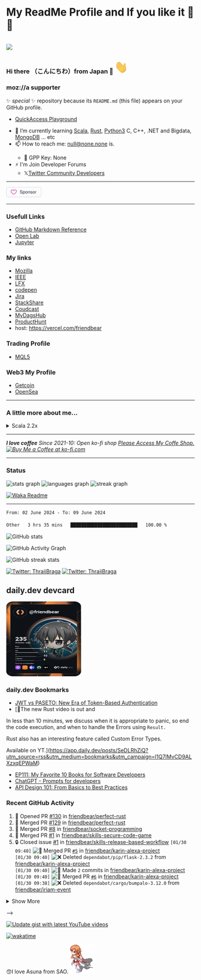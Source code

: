 # My ReadMe Profile and If you like it 🌟💕
## <img src="https://img.icons8.com/color/48/000000/github--v3.png"/> 

### Hi there （こんにちわ）from Japan :japan: <img src="https://raw.githubusercontent.com/friendbear/friendbear/main/wave.gif" width="35px" height="35px" aria-hidden="true">

<!--
![moz://a](asset/images/mozfest-logo.svg)
## <img src="asset/images/Mozilla-supporter.svg"/>
-->


### moz://a supporter 

<!--
![moz://a](asset/images/mozfest-logo.svg)
-->

<!--
![mozilla](asset/images/icons8-firefox-a-free-and-open-source-web-browser-developed-by-the-mozilla-foundation-50.png)
-->

 ✨ _special_ ✨ repository because its `README.md` (this file) appears on your GitHub profile.


* [QuickAccess Playground](https://wandbox.org/)

<!--
- 🔭 I’m currently working on ...
- 👯 I’m looking to collaborate on ...
- 🤔 I’m looking for help with ...
- 💬 Ask me about ...
- 😄 Pronouns: ...
- ⚡ Fun fact: ...

-->
- 🌱 I’m currently learning [Scala](https://users.scala-lang.org/u/friendbear), [Rust](https://users.rust-lang.org/u/friendbear), [Python3](https://pypi.org/user/friendbear) C, C++, .NET and Bigdata, [MongoDB](https://www.mongodb.com/community/forums/u/friendbear) ... etc
- 📫 How to reach me: <a href="mailto:null@none.none">null@none.none</a> is.</p>
  - 🔑 GPP Key: None
- ⚡ I'm Join Developer Forums
  - 𝕏[Twitter Community Developers](https://twittercommunity.com/u/bearsworld22) 
---

<a href="https://github.com/sponsors/friendbear" title="Sponsor T Kumagai"><img src="asset/images/sponsor.svg?sanitize=true" width="94" height="28" aria-hidden="true"></a>


---

### Usefull Links

* [GitHub Markdown Reference](https://github.github.com/gfm/)
* [Open Lab](https://openlab.ncl.ac.uk/)
* [Jupyter](https://jupyter.org/)

### My links

* [Mozilla](https://support.mozilla.org/en-US/user/friendbear)
* [IEEE](https://spectrum.ieee.org/u/tomohiro_kumagai)
* [LFX](https://openprofile.dev/profile/friendbear)
* [codepen](https://codepen.io/friendbear)
* [Jira](https://friendbear.atlassian.net)
* [StackShare](https://stackshare.io/friendbear)
* [Coudcast](https://www.crowdcast.io/friendbear)
* [MyDagsHub](https://dagshub.com/friendbear) 
* [ProductHunt](https://www.producthunt.com/@friendbear)
* host: <https://vercel.com/friendbear>

### Trading Profile

* [MQL5](https://www.mql5.com/ja/users/friendbear)

### Web3 My Profile

* [Getcoin](https://gitcoin.co/friendbear)
* [OpenSea](https://opensea.com/friendbear)

---

### A little more about me...

<details><summary>Scala 2.2x</summary>
<p>

#### We can hide anything, even code!

```scala
    #!/usr/bin/env amm
    import scala.io.Source

    trait Programmer{def programinng()}
    trait Engineer{def writting()}
    trait Manager{def communication()}
    trait FullstackEnginner { this: Programmer with Engineer with Manager =>
        def superman()
    }
    class AboutMe(name: String, weightScale: Range, likeLocations: List[String], likeLanguages: List[String])
    object AboutMe {
      def printAbout() {
        println("MyName is ${name}")
      }
      def apply(weightScale: Range, likeLocations: List[String], likeLanguages: List[String]): AboutMe =
        AboutMe(weightScale, likeLocations, likeLanguage)
    }

    type ProgramData = (Int, String, String)
    def loadProgramData(): List[ProgramData] = {
      Source.fromFile("program.csv").getLines.drop(1).map(s => {val split = s.split(',');(split(0).toInt, split(1), split(2))}).toList
    }

    @main
    def printMe() {
      val programData = loadProgramData
      val likeLogic = (like: String) => like match {
        case "hybrid" | "oop" | "functional" | "el" => true
        case _ => false
      }
      val likeLocations = List("Kyoto, Japan", "Shimane, 出雲大社", "Etc.")
      val langs = for (programs <- programData.filter(p => likeLogic(p._3)) yield programs._2
      AboutMe.apply(55 to 79, likeLocations, langs).name = "T Kumagai" printAbout
    }
```
</p>
</details>

---

<em><b>I love coffee</b> Since 2021-10: Open ko-fi shop <a href="https://ko-fi.com/friendbear">Please Access My Coffe Shop.</a>
<a href='https://ko-fi.com/B0B15N77Q' target='_blank'><img height='36' style='border:0px;height:36px;' src='https://cdn.ko-fi.com/cdn/kofi2.png?v=3' border='0' alt='Buy Me a Coffee at ko-fi.com' /></a>
</em>

<!--

---

# Contributions

(in the last 365 days, languages pie based on number of commits)

![](./profile-3d-contrib/profile-night-green.svg)

-->
---

### Status

<div align="left">
  <img src="https://github-readme-stats.vercel.app/api?username=friendbear&hide_title=false&hide_rank=false&show_icons=true&include_all_commits=true&count_private=true&disable_animations=false&theme=github_dark&locale=en&hide_border=true&order=1" height="150" alt="stats graph"  />
  <img src="https://github-readme-stats.vercel.app/api/top-langs?username=friendbear&locale=en&hide_title=false&layout=compact&card_width=1024&langs_count=50&theme=github_dark&hide_border=false&order=2" height="300" alt="languages graph"  />
  <img src="https://streak-stats.demolab.com?user=friendbear&locale=en&mode=weekly&theme=github_dark&hide_border=true&border_radius=5&order=3" height="150" alt="streak graph"  />
</div>

[![Waka Readme](https://github.com/friendbear/friendbear/actions/workflows/cronjob-wakatime-generater.yml/badge.svg)](https://github.com/friendbear/friendbear/actions/workflows/cronjob-wakatime-generater.yml)

---

<!--START_SECTION:waka-->

```txt
From: 02 June 2024 - To: 09 June 2024

Other   3 hrs 35 mins   █████████████████████████   100.00 %
```

<!--END_SECTION:waka-->

![GitHub stats](https://github-readme-stats.vercel.app/api?username=friendbear&show_icons=true)  

![GitHub Activity Graph](https://activity-graph.herokuapp.com/graph?username=friendbear)  

![GitHub streak stats](https://github-readme-streak-stats.herokuapp.com/?user=friendbear)  


<!--
pending

[![instagram badge](https://img.shields.io/badge/instagram-inductor.kela-C42D81?style=flat-square&logo=instagram)](https://www.instagram.com/inductor.kela) [![blog badge](https://img.shields.io/badge/blog-blog.inductor.me-1f425f?style=flat-square)](https://blog.inductor.me) 
[![blog badge](https://img.shields.io/badge/speakerdeck-inductor-1f425f?style=flat-square)](https://speakerdeck.com/inductor)
-->

<!--
### Skills

![](https://img.shields.io/badge/-Docker-EEE.svg?logo=docker&style=flat) ![](https://img.shields.io/badge/-Amazon%20AWS-232F3E.svg?logo=amazon-aws&style=flat) ![](https://img.shields.io/badge/-Linux-6C6694.svg?logo=linux&style=flat) 
-->

<!--
<p align="left"> <img src=https://komarev.com/ghpvc/?username=friendbear alt=friendbear/> </p>

<p algin="center">
<a href="https://dev.to/friendbear"> 
<img src="https://d2fltix0v2e0sb.cloudfront.net/dev-badge.svg" alt="dev to profile" width="24px"/></a>
<a href="https://community.codenewbie.org/friendbear">
<img src="https://raw.githubusercontent.com/friendbear/friendbear/main/asset/images/icon8-accuracy-50.png" alt="community" width="26px"/></a>
&emsp;
<a href="https://friendbear.atlassian.net">
<img src="https://raw.githubusercontent.com/friendbear/friendbear/main/asset/images/icon8-atlassian-50.png" alt="atlassian" width="26px"/></a>
&emsp;
-->

[twitter]: https://twitter.com/friendbear22
[devdojo]: https://devdojo.com/friendbear
[dev.to]: https://dev.to/friendbear
[linkedin]: https://www.linkedin.com/in/friendbear
[stakoverflow]: https://stackoverflow.com/users/10924993/t-kumagai

[![Twitter: ThraiiBraga](https://img.shields.io/twitter/follow/friendbear22?stype=social)](https://twitter.com/friendbear22)
[![Twitter: ThraiiBraga](https://img.shields.io/twitter/follow/bearsworld22?stype=social)](https://twitter.com/bearsworld22)

## daily.dev devcard
<a href="https://app.daily.dev/friendbear"><img src="devcard.svg" aligin="left" width="200px" height="200px" alt="T Kumagai's Dev Card"/></a>


### daily.dev Bookmarks

<!-- daily.dev BOOKMARKS:START -->
- [JWT vs PASETO: New Era of Token-Based Authentication](https://app.daily.dev/posts/tO2oBjXXo?utm_source=rss&utm_medium=bookmarks&utm_campaign=l1Q7lMvCD9ALXzxqEPWaM)
- [🚨The new Rust video is out and

In less than 10 minutes, we discuss when it is appropriate to panic, so end the code execution, and when to handle the Errors using `Result.` 

Rust also has an interesting feature called Custom Error Types.

Available on YT.](https://app.daily.dev/posts/SeDLRhZiQ?utm_source=rss&utm_medium=bookmarks&utm_campaign=l1Q7lMvCD9ALXzxqEPWaM)
- [EP111: My Favorite 10 Books for Software Developers](https://app.daily.dev/posts/2Nens17UB?utm_source=rss&utm_medium=bookmarks&utm_campaign=l1Q7lMvCD9ALXzxqEPWaM)
- [ChatGPT - Prompts for developers](https://app.daily.dev/posts/FK1UIbccV?utm_source=rss&utm_medium=bookmarks&utm_campaign=l1Q7lMvCD9ALXzxqEPWaM)
- [API Design 101: From Basics to Best Practices](https://app.daily.dev/posts/gYbJn53Cd?utm_source=rss&utm_medium=bookmarks&utm_campaign=l1Q7lMvCD9ALXzxqEPWaM)
<!-- daily.dev BOOKMARKS:END -->


### Recent GitHub Activity

<!--START_SECTION:activity-->
1. 💪 Opened PR [#130](https://github.com/friendbear/perfect-rust/pull/130) in [friendbear/perfect-rust](https://github.com/friendbear/perfect-rust)
2. 🎉 Merged PR [#129](https://github.com/friendbear/perfect-rust/pull/129) in [friendbear/perfect-rust](https://github.com/friendbear/perfect-rust)
3. 🎉 Merged PR [#8](https://github.com/friendbear/socket-programming/pull/8) in [friendbear/socket-programming](https://github.com/friendbear/socket-programming)
4. 🎉 Merged PR [#1](https://github.com/friendbear/skills-secure-code-game/pull/1) in [friendbear/skills-secure-code-game](https://github.com/friendbear/skills-secure-code-game)
5. 🔒 Closed issue [#1](https://github.com/friendbear/skills-release-based-workflow/issues/1) in [friendbear/skills-release-based-workflow](https://github.com/friendbear/skills-release-based-workflow)
`[01/30 09:40]` <img alt="🎉" src="https://github.com/cheesits456/github-activity-readme/raw/master/icons/merge.png" align="top" height="18"> Merged PR [`#5`](https://github.com//friendbear/karin-alexa-project/pull/5 'Bump werkzeug from 0.16.1 to 2.2.3') in [friendbear/karin-alexa-project](https://github.com/friendbear/karin-alexa-project)  
`[01/30 09:40]` <img alt="❌" src="https://github.com/cheesits456/github-activity-readme/raw/master/icons/delete.png" align="top" height="18"> Deleted `dependabot/pip/flask-2.3.2` from [friendbear/karin-alexa-project](https://github.com/friendbear/karin-alexa-project)  
`[01/30 09:40]` <img alt="📝" src="https://github.com/cheesits456/github-activity-readme/raw/master/icons/commit.png" align="top" height="18"> Made `2` commits in [friendbear/karin-alexa-project](https://github.com/friendbear/karin-alexa-project)  
`[01/30 09:40]` <img alt="🎉" src="https://github.com/cheesits456/github-activity-readme/raw/master/icons/merge.png" align="top" height="18"> Merged PR [`#6`](https://github.com//friendbear/karin-alexa-project/pull/6 'Bump flask from 1.0 to 2.3.2') in [friendbear/karin-alexa-project](https://github.com/friendbear/karin-alexa-project)  
`[01/30 09:38]` <img alt="❌" src="https://github.com/cheesits456/github-activity-readme/raw/master/icons/delete.png" align="top" height="18"> Deleted `dependabot/cargo/bumpalo-3.12.0` from [friendbear/iriam-event](https://github.com/friendbear/iriam-event)  

<details><summary>Show More</summary>

`[01/30 09:38]` <img alt="📝" src="https://github.com/cheesits456/github-activity-readme/raw/master/icons/commit.png" align="top" height="18"> Made `2` commits in [friendbear/iriam-event](https://github.com/friendbear/iriam-event)  
`[01/30 09:38]` <img alt="🎉" src="https://github.com/cheesits456/github-activity-readme/raw/master/icons/merge.png" align="top" height="18"> Merged PR [`#1`](https://github.com//friendbear/iriam-event/pull/1 'Bump bumpalo from 3.8.0 to 3.12.0') in [friendbear/iriam-event](https://github.com/friendbear/iriam-event)  
`[01/30 09:33]` <img alt="❌" src="https://github.com/cheesits456/github-activity-readme/raw/master/icons/delete.png" align="top" height="18"> Deleted `dependabot/pip/certifi-2023.7.22` from [friendbear/youtube-box](https://github.com/friendbear/youtube-box)  
`[01/30 09:33]` <img alt="📝" src="https://github.com/cheesits456/github-activity-readme/raw/master/icons/commit.png" align="top" height="18"> Made `2` commits in [friendbear/youtube-box](https://github.com/friendbear/youtube-box)  
`[01/30 09:33]` <img alt="🎉" src="https://github.com/cheesits456/github-activity-readme/raw/master/icons/merge.png" align="top" height="18"> Merged PR [`#4`](https://github.com//friendbear/youtube-box/pull/4 'Bump certifi from 2020.4.5.1 to 2023.7.22') in [friendbear/youtube-box](https://github.com/friendbear/youtube-box)  
`[01/30 07:06]` <img alt="📝" src="https://github.com/cheesits456/github-activity-readme/raw/master/icons/commit.png" align="top" height="18"> Made `4` commits in [cruise-group/write-hello-world-from-any-language-in-the-rust](https://github.com/cruise-group/write-hello-world-from-any-language-in-the-rust)  
`[01/29 11:17]` <img alt="🎉" src="https://github.com/cheesits456/github-activity-readme/raw/master/icons/merge.png" align="top" height="18"> Merged PR [`#2`](https://github.com//cruise-group/write-hello-world-from-any-language-in-the-rust/pull/2 'MyStruct uses named fields') in [cruise-group/write-hello-world-from-any-language-in-the-rust](https://github.com/cruise-group/write-hello-world-from-any-language-in-the-rust)  
`[01/29 11:12]` <img alt="🗣" src="https://github.com/cheesits456/github-activity-readme/raw/master/icons/comment.png" align="top" height="18"> Commented on [`#2`](https://github.com//cruise-group/write-hello-world-from-any-language-in-the-rust/issues/2 'MyStruct uses named fields') in [cruise-group/write-hello-world-from-any-language-in-the-rust](https://github.com/cruise-group/write-hello-world-from-any-language-in-the-rust)  
`[01/29 06:35]` <img alt="📝" src="https://github.com/cheesits456/github-activity-readme/raw/master/icons/commit.png" align="top" height="18"> Made `2` commits in [cruise-group/write-hello-world-from-any-language-in-the-rust](https://github.com/cruise-group/write-hello-world-from-any-language-in-the-rust)  
`[01/27 09:41]` <img alt="📝" src="https://github.com/cheesits456/github-activity-readme/raw/master/icons/commit.png" align="top" height="18"> Made `1` commit in [friendbear/programming-rust](https://github.com/friendbear/programming-rust)  
`[01/25 16:40]` <img alt="⭐" src="https://github.com/cheesits456/github-activity-readme/raw/master/icons/star.png" align="top" height="18"> Starred [simple-login/app](https://github.com/simple-login/app)  
`[01/24 15:40]` <img alt="⭐" src="https://github.com/cheesits456/github-activity-readme/raw/master/icons/star.png" align="top" height="18"> Starred [webpro/dotfiles](https://github.com/webpro/dotfiles)  
`[01/24 15:34]` <img alt="🍴" src="https://github.com/cheesits456/github-activity-readme/raw/master/icons/fork.png" align="top" height="18"> Forked [webpro/awesome-dotfiles](https://github.com/webpro/awesome-dotfiles) to [friendbear/awesome-dotfiles](https://github.com/friendbear/awesome-dotfiles)  
`[01/24 15:33]` <img alt="⭐" src="https://github.com/cheesits456/github-activity-readme/raw/master/icons/star.png" align="top" height="18"> Starred [webpro/awesome-dotfiles](https://github.com/webpro/awesome-dotfiles)  
`[01/23 10:01]` <img alt="⭐" src="https://github.com/cheesits456/github-activity-readme/raw/master/icons/star.png" align="top" height="18"> Starred [EricGuo5513/momask-codes](https://github.com/EricGuo5513/momask-codes)  
`[01/23 08:59]` <img alt="⭐" src="https://github.com/cheesits456/github-activity-readme/raw/master/icons/star.png" align="top" height="18"> Starred [samuelmtimbo/unit](https://github.com/samuelmtimbo/unit)  
`[01/22 20:15]` <img alt="📝" src="https://github.com/cheesits456/github-activity-readme/raw/master/icons/commit.png" align="top" height="18"> Made `1` commit in [cruise-group/write-hello-world-from-any-language-in-the-rust](https://github.com/cruise-group/write-hello-world-from-any-language-in-the-rust)  
`[01/22 20:04]` <img alt="📝" src="https://github.com/cheesits456/github-activity-readme/raw/master/icons/commit.png" align="top" height="18"> Made `1` commit in [cruise-group/write_hello_world_from_any_language_in_the_rust](https://github.com/cruise-group/write_hello_world_from_any_language_in_the_rust)  
`[01/22 20:01]` <img alt="📂" src="https://github.com/cheesits456/github-activity-readme/raw/master/icons/create-branch.png" align="top" height="18"> Created branch [`main`](https://github.com/cruise-group/write_hello_world_from_any_language_in_the_rust/tree/main) in [cruise-group/write_hello_world_from_any_language_in_the_rust](https://github.com/cruise-group/write_hello_world_from_any_language_in_the_rust)  
`[01/22 20:01]` <img alt="➕" src="https://github.com/cheesits456/github-activity-readme/raw/master/icons/create-repo.png" align="top" height="18"> Created repository [cruise-group/write_hello_world_from_any_language_in_the_rust](https://github.com/cruise-group/write_hello_world_from_any_language_in_the_rust)  
`[01/22 19:31]` <img alt="❌" src="https://github.com/cheesits456/github-activity-readme/raw/master/icons/delete.png" align="top" height="18"> Deleted `friendbear-patch-2` from [friendbear/perfect-rust](https://github.com/friendbear/perfect-rust)  
`[01/22 19:31]` <img alt="📝" src="https://github.com/cheesits456/github-activity-readme/raw/master/icons/commit.png" align="top" height="18"> Made `2` commits in [friendbear/perfect-rust](https://github.com/friendbear/perfect-rust)  
`[01/22 19:31]` <img alt="🎉" src="https://github.com/cheesits456/github-activity-readme/raw/master/icons/merge.png" align="top" height="18"> Merged PR [`#112`](https://github.com//friendbear/perfect-rust/pull/112 'Update README.md') in [friendbear/perfect-rust](https://github.com/friendbear/perfect-rust)  
`[01/22 19:31]` <img alt="✅" src="https://github.com/cheesits456/github-activity-readme/raw/master/icons/pr-open.png" align="top" height="18"> Opened PR [`#112`](https://github.com//friendbear/perfect-rust/pull/112 'Update README.md') in [friendbear/perfect-rust](https://github.com/friendbear/perfect-rust)  
`[01/22 19:31]` <img alt="📂" src="https://github.com/cheesits456/github-activity-readme/raw/master/icons/create-branch.png" align="top" height="18"> Created branch [`friendbear-patch-2`](https://github.com/friendbear/perfect-rust/tree/friendbear-patch-2) in [friendbear/perfect-rust](https://github.com/friendbear/perfect-rust)  
`[01/22 15:17]` <img alt="⭐" src="https://github.com/cheesits456/github-activity-readme/raw/master/icons/star.png" align="top" height="18"> Starred [cruise-group/discussion](https://github.com/cruise-group/discussion)  
`[01/22 15:11]` <img alt="📝" src="https://github.com/cheesits456/github-activity-readme/raw/master/icons/commit.png" align="top" height="18"> Made `35` commits in [friendbear/perfect-rust](https://github.com/friendbear/perfect-rust)  
`[01/22 15:09]` <img alt="📂" src="https://github.com/cheesits456/github-activity-readme/raw/master/icons/create-branch.png" align="top" height="18"> Created branch [`friendbear-patch-3`](https://github.com/friendbear/perfect-rust/tree/friendbear-patch-3) in [friendbear/perfect-rust](https://github.com/friendbear/perfect-rust)  
`[01/22 15:09]` <img alt="❌" src="https://github.com/cheesits456/github-activity-readme/raw/master/icons/delete.png" align="top" height="18"> Deleted `friendbear-patch-3` from [friendbear/perfect-rust](https://github.com/friendbear/perfect-rust)  
`[01/22 15:09]` <img alt="📝" src="https://github.com/cheesits456/github-activity-readme/raw/master/icons/commit.png" align="top" height="18"> Made `2` commits in [friendbear/perfect-rust](https://github.com/friendbear/perfect-rust)  
`[01/22 15:09]` <img alt="🎉" src="https://github.com/cheesits456/github-activity-readme/raw/master/icons/merge.png" align="top" height="18"> Merged PR [`#110`](https://github.com//friendbear/perfect-rust/pull/110 'Create jekyll-docker.yml') in [friendbear/perfect-rust](https://github.com/friendbear/perfect-rust)  
`[01/22 15:09]` <img alt="✅" src="https://github.com/cheesits456/github-activity-readme/raw/master/icons/pr-open.png" align="top" height="18"> Opened PR [`#110`](https://github.com//friendbear/perfect-rust/pull/110 'Create jekyll-docker.yml') in [friendbear/perfect-rust](https://github.com/friendbear/perfect-rust)  
`[01/22 15:09]` <img alt="❌" src="https://github.com/cheesits456/github-activity-readme/raw/master/icons/delete.png" align="top" height="18"> Deleted `friendbear-patch-2` from [friendbear/perfect-rust](https://github.com/friendbear/perfect-rust)  
`[01/22 15:09]` <img alt="📝" src="https://github.com/cheesits456/github-activity-readme/raw/master/icons/commit.png" align="top" height="18"> Made `2` commits in [friendbear/perfect-rust](https://github.com/friendbear/perfect-rust)  
`[01/22 15:09]` <img alt="🎉" src="https://github.com/cheesits456/github-activity-readme/raw/master/icons/merge.png" align="top" height="18"> Merged PR [`#109`](https://github.com//friendbear/perfect-rust/pull/109 'Create FUNDING.yml') in [friendbear/perfect-rust](https://github.com/friendbear/perfect-rust)  
`[01/22 15:08]` <img alt="✅" src="https://github.com/cheesits456/github-activity-readme/raw/master/icons/pr-open.png" align="top" height="18"> Opened PR [`#109`](https://github.com//friendbear/perfect-rust/pull/109 'Create FUNDING.yml') in [friendbear/perfect-rust](https://github.com/friendbear/perfect-rust)  
`[01/22 15:01]` <img alt="📂" src="https://github.com/cheesits456/github-activity-readme/raw/master/icons/create-branch.png" align="top" height="18"> Created branch [`friendbear-patch-3`](https://github.com/friendbear/perfect-rust/tree/friendbear-patch-3) in [friendbear/perfect-rust](https://github.com/friendbear/perfect-rust)  
`[01/22 14:53]` <img alt="📂" src="https://github.com/cheesits456/github-activity-readme/raw/master/icons/create-branch.png" align="top" height="18"> Created branch [`friendbear-patch-2`](https://github.com/friendbear/perfect-rust/tree/friendbear-patch-2) in [friendbear/perfect-rust](https://github.com/friendbear/perfect-rust)  
`[01/22 14:49]` <img alt="📝" src="https://github.com/cheesits456/github-activity-readme/raw/master/icons/commit.png" align="top" height="18"> Made `30` commits in [friendbear/perfect-rust](https://github.com/friendbear/perfect-rust)  
`[01/22 14:49]` <img alt="🎉" src="https://github.com/cheesits456/github-activity-readme/raw/master/icons/merge.png" align="top" height="18"> Merged PR [`#89`](https://github.com//friendbear/perfect-rust/pull/89 'Develop') in [friendbear/perfect-rust](https://github.com/friendbear/perfect-rust)  
`[01/22 14:39]` <img alt="📝" src="https://github.com/cheesits456/github-activity-readme/raw/master/icons/commit.png" align="top" height="18"> Made `7` commits in [friendbear/perfect-rust](https://github.com/friendbear/perfect-rust)  
`[01/22 09:36]` <img alt="⭐" src="https://github.com/cheesits456/github-activity-readme/raw/master/icons/star.png" align="top" height="18"> Starred [githubnext/githubnext](https://github.com/githubnext/githubnext)  
`[01/21 20:59]` <img alt="📂" src="https://github.com/cheesits456/github-activity-readme/raw/master/icons/create-branch.png" align="top" height="18"> Created branch [`main`](https://github.com/friendbear/skills-introduction-to-github/tree/main) in [friendbear/skills-introduction-to-github](https://github.com/friendbear/skills-introduction-to-github)  
`[01/21 20:59]` <img alt="➕" src="https://github.com/cheesits456/github-activity-readme/raw/master/icons/create-repo.png" align="top" height="18"> Created repository [friendbear/skills-introduction-to-github](https://github.com/friendbear/skills-introduction-to-github)  
`[01/21 20:58]` <img alt="📂" src="https://github.com/cheesits456/github-activity-readme/raw/master/icons/create-branch.png" align="top" height="18"> Created branch [`main`](https://github.com/cruise-group/skills-introduction-to-github/tree/main) in [cruise-group/skills-introduction-to-github](https://github.com/cruise-group/skills-introduction-to-github)  
`[01/21 20:58]` <img alt="➕" src="https://github.com/cheesits456/github-activity-readme/raw/master/icons/create-repo.png" align="top" height="18"> Created repository [cruise-group/skills-introduction-to-github](https://github.com/cruise-group/skills-introduction-to-github)  
`[01/21 19:30]` <img alt="⭐" src="https://github.com/cheesits456/github-activity-readme/raw/master/icons/star.png" align="top" height="18"> Starred [BetterDiscord/BetterDiscord](https://github.com/BetterDiscord/BetterDiscord)  
`[01/20 18:51]` <img alt="⭐" src="https://github.com/cheesits456/github-activity-readme/raw/master/icons/star.png" align="top" height="18"> Starred [Merkie/freespeech](https://github.com/Merkie/freespeech)  
`[01/20 06:05]` <img alt="⭐" src="https://github.com/cheesits456/github-activity-readme/raw/master/icons/star.png" align="top" height="18"> Starred [mozilla/platform-tilt](https://github.com/mozilla/platform-tilt)  
`[01/19 16:32]` <img alt="📝" src="https://github.com/cheesits456/github-activity-readme/raw/master/icons/commit.png" align="top" height="18"> Made `2` commits in [friendbear/friendbear](https://github.com/friendbear/friendbear)  
`[01/19 14:55]` <img alt="🍴" src="https://github.com/cheesits456/github-activity-readme/raw/master/icons/fork.png" align="top" height="18"> Forked [themeselection/materio-vuetify-nuxtjs-admin-template-free](https://github.com/themeselection/materio-vuetify-nuxtjs-admin-template-free) to [friendbear/materio-vuetify-nuxtjs-admin-template-free](https://github.com/friendbear/materio-vuetify-nuxtjs-admin-template-free)  
`[01/19 14:54]` <img alt="⭐" src="https://github.com/cheesits456/github-activity-readme/raw/master/icons/star.png" align="top" height="18"> Starred [themeselection/materio-vuetify-nuxtjs-admin-template-free](https://github.com/themeselection/materio-vuetify-nuxtjs-admin-template-free)  
`[01/18 19:34]` <img alt="🍴" src="https://github.com/cheesits456/github-activity-readme/raw/master/icons/fork.png" align="top" height="18"> Forked [maybe-finance/maybe](https://github.com/maybe-finance/maybe) to [friendbear/maybe](https://github.com/friendbear/maybe)  
`[01/18 19:31]` <img alt="⭐" src="https://github.com/cheesits456/github-activity-readme/raw/master/icons/star.png" align="top" height="18"> Starred [maybe-finance/maybe](https://github.com/maybe-finance/maybe)  
`[01/18 18:39]` <img alt="📝" src="https://github.com/cheesits456/github-activity-readme/raw/master/icons/commit.png" align="top" height="18"> Made `3` commits in [friendbear/perfect-rust](https://github.com/friendbear/perfect-rust)  
`[01/18 18:25]` <img alt="🔍" src="https://github.com/cheesits456/github-activity-readme/raw/master/icons/review.png" align="top" height="18"> Reviewed [`#89`](https://github.com//friendbear/perfect-rust/pull/89 'Develop') in [friendbear/perfect-rust](https://github.com/friendbear/perfect-rust)  
`[01/18 18:25]` <img alt="🔍" src="https://github.com/cheesits456/github-activity-readme/raw/master/icons/review.png" align="top" height="18"> Reviewed [`#89`](https://github.com//friendbear/perfect-rust/pull/89 'Develop') in [friendbear/perfect-rust](https://github.com/friendbear/perfect-rust)  
`[01/18 18:12]` <img alt="📝" src="https://github.com/cheesits456/github-activity-readme/raw/master/icons/commit.png" align="top" height="18"> Made `1` commit in [friendbear/perfect-rust](https://github.com/friendbear/perfect-rust)  
`[01/18 13:21]` <img alt="📝" src="https://github.com/cheesits456/github-activity-readme/raw/master/icons/commit.png" align="top" height="18"> Made `2` commits in [friendbear/the-book-of-secret-knowledge](https://github.com/friendbear/the-book-of-secret-knowledge)  
`[01/16 08:12]` <img alt="⭐" src="https://github.com/cheesits456/github-activity-readme/raw/master/icons/star.png" align="top" height="18"> Starred [wakatime/discord-wakatime](https://github.com/wakatime/discord-wakatime)  
`[01/16 05:14]` <img alt="⭐" src="https://github.com/cheesits456/github-activity-readme/raw/master/icons/star.png" align="top" height="18"> Starred [mastodon/mastodon-ios](https://github.com/mastodon/mastodon-ios)  
`[01/16 05:07]` <img alt="⭐" src="https://github.com/cheesits456/github-activity-readme/raw/master/icons/star.png" align="top" height="18"> Starred [home-assistant/core](https://github.com/home-assistant/core)  
`[01/12 13:17]` <img alt="⭐" src="https://github.com/cheesits456/github-activity-readme/raw/master/icons/star.png" align="top" height="18"> Starred [ckaznable/poketex](https://github.com/ckaznable/poketex)  
`[01/10 12:41]` <img alt="⭐" src="https://github.com/cheesits456/github-activity-readme/raw/master/icons/star.png" align="top" height="18"> Starred [rust-embedded/embedded-hal](https://github.com/rust-embedded/embedded-hal)  
`[01/05 15:59]` <img alt="⭐" src="https://github.com/cheesits456/github-activity-readme/raw/master/icons/star.png" align="top" height="18"> Starred [golemparts/rppal](https://github.com/golemparts/rppal)  
`[12/26 16:39]` <img alt="⭐" src="https://github.com/cheesits456/github-activity-readme/raw/master/icons/star.png" align="top" height="18"> Starred [RaspAP/raspap-webgui](https://github.com/RaspAP/raspap-webgui)  
`[12/26 16:37]` <img alt="⭐" src="https://github.com/cheesits456/github-activity-readme/raw/master/icons/star.png" align="top" height="18"> Starred [RaspAP/raspap-docker](https://github.com/RaspAP/raspap-docker)  
`[12/26 15:57]` <img alt="⭐" src="https://github.com/cheesits456/github-activity-readme/raw/master/icons/star.png" align="top" height="18"> Starred [hoalongnatsu/Dockerfile](https://github.com/hoalongnatsu/Dockerfile)  
`[12/26 00:39]` <img alt="🍴" src="https://github.com/cheesits456/github-activity-readme/raw/master/icons/fork.png" align="top" height="18"> Forked [trimstray/the-book-of-secret-knowledge](https://github.com/trimstray/the-book-of-secret-knowledge) to [friendbear/the-book-of-secret-knowledge](https://github.com/friendbear/the-book-of-secret-knowledge)  
`[12/25 12:43]` <img alt="⭐" src="https://github.com/cheesits456/github-activity-readme/raw/master/icons/star.png" align="top" height="18"> Starred [trimstray/the-book-of-secret-knowledge](https://github.com/trimstray/the-book-of-secret-knowledge)  
`[12/16 10:08]` <img alt="⭐" src="https://github.com/cheesits456/github-activity-readme/raw/master/icons/star.png" align="top" height="18"> Starred [folke/lazy.nvim](https://github.com/folke/lazy.nvim)  
`[12/16 09:53]` <img alt="⭐" src="https://github.com/cheesits456/github-activity-readme/raw/master/icons/star.png" align="top" height="18"> Starred [epwalsh/obsidian.nvim](https://github.com/epwalsh/obsidian.nvim)  
`[12/16 06:08]` <img alt="⭐" src="https://github.com/cheesits456/github-activity-readme/raw/master/icons/star.png" align="top" height="18"> Starred [httpie/desktop](https://github.com/httpie/desktop)  
`[12/14 19:34]` <img alt="⭐" src="https://github.com/cheesits456/github-activity-readme/raw/master/icons/star.png" align="top" height="18"> Starred [cloudflare/workers-sdk](https://github.com/cloudflare/workers-sdk)  
`[12/14 19:31]` <img alt="⭐" src="https://github.com/cheesits456/github-activity-readme/raw/master/icons/star.png" align="top" height="18"> Starred [cloudflare/workers-rs](https://github.com/cloudflare/workers-rs)  
`[12/14 19:30]` <img alt="⭐" src="https://github.com/cheesits456/github-activity-readme/raw/master/icons/star.png" align="top" height="18"> Starred [cloudflare/cloudflare-docs](https://github.com/cloudflare/cloudflare-docs)  
`[12/14 13:51]` <img alt="🗣" src="https://github.com/cheesits456/github-activity-readme/raw/master/icons/comment.png" align="top" height="18"> Commented on [`#98`](https://github.com//friendbear/perfect-rust/issues/98 '[clippy::redundant-closure] redundant_closure') in [friendbear/perfect-rust](https://github.com/friendbear/perfect-rust)  
`[12/13 18:11]` <img alt="❗️" src="https://github.com/cheesits456/github-activity-readme/raw/master/icons/issue.png" align="top" height="18"> Opened issue [`#98`](https://github.com//friendbear/perfect-rust/issues/98 '[clippy::redundant-closure] redundant_closure') in [friendbear/perfect-rust](https://github.com/friendbear/perfect-rust)  
`[12/13 17:34]` <img alt="📝" src="https://github.com/cheesits456/github-activity-readme/raw/master/icons/commit.png" align="top" height="18"> Made `6` commits in [friendbear/perfect-rust](https://github.com/friendbear/perfect-rust)  
`[12/13 15:19]` <img alt="❗️" src="https://github.com/cheesits456/github-activity-readme/raw/master/icons/issue.png" align="top" height="18"> Reopened issue [`#3`](https://github.com//friendbear/perfect-rust/issues/3 '変数と定数') in [friendbear/perfect-rust](https://github.com/friendbear/perfect-rust)  
`[12/13 15:19]` <img alt="❗️" src="https://github.com/cheesits456/github-activity-readme/raw/master/icons/issue.png" align="top" height="18"> Reopened issue [`#6`](https://github.com//friendbear/perfect-rust/issues/6 '基本データ型') in [friendbear/perfect-rust](https://github.com/friendbear/perfect-rust)  
`[12/13 15:18]` <img alt="❗️" src="https://github.com/cheesits456/github-activity-readme/raw/master/icons/issue.png" align="top" height="18"> Reopened issue [`#8`](https://github.com//friendbear/perfect-rust/issues/8 '制御式') in [friendbear/perfect-rust](https://github.com/friendbear/perfect-rust)  
`[12/13 15:18]` <img alt="❗️" src="https://github.com/cheesits456/github-activity-readme/raw/master/icons/issue.png" align="top" height="18"> Reopened issue [`#12`](https://github.com//friendbear/perfect-rust/issues/12 'ライブラリのデータ型') in [friendbear/perfect-rust](https://github.com/friendbear/perfect-rust)  
`[12/13 15:18]` <img alt="❗️" src="https://github.com/cheesits456/github-activity-readme/raw/master/icons/issue.png" align="top" height="18"> Reopened issue [`#14`](https://github.com//friendbear/perfect-rust/issues/14 '関数') in [friendbear/perfect-rust](https://github.com/friendbear/perfect-rust)  
`[12/13 15:18]` <img alt="❗️" src="https://github.com/cheesits456/github-activity-readme/raw/master/icons/issue.png" align="top" height="18"> Reopened issue [`#20`](https://github.com//friendbear/perfect-rust/issues/20 '構造体') in [friendbear/perfect-rust](https://github.com/friendbear/perfect-rust)  
`[12/13 15:18]` <img alt="❗️" src="https://github.com/cheesits456/github-activity-readme/raw/master/icons/issue.png" align="top" height="18"> Reopened issue [`#23`](https://github.com//friendbear/perfect-rust/issues/23 '列挙型') in [friendbear/perfect-rust](https://github.com/friendbear/perfect-rust)  
`[12/13 15:17]` <img alt="❗️" src="https://github.com/cheesits456/github-activity-readme/raw/master/icons/issue.png" align="top" height="18"> Reopened issue [`#32`](https://github.com//friendbear/perfect-rust/issues/32 'エラー') in [friendbear/perfect-rust](https://github.com/friendbear/perfect-rust)  
`[12/13 15:16]` <img alt="📂" src="https://github.com/cheesits456/github-activity-readme/raw/master/icons/create-branch.png" align="top" height="18"> Created branch [`main`](https://github.com/cruise-group/my-rust-version-hello-world/tree/main) in [cruise-group/my-rust-version-hello-world](https://github.com/cruise-group/my-rust-version-hello-world)  
`[12/13 15:16]` <img alt="➕" src="https://github.com/cheesits456/github-activity-readme/raw/master/icons/create-repo.png" align="top" height="18"> Created repository [cruise-group/my-rust-version-hello-world](https://github.com/cruise-group/my-rust-version-hello-world)  
`[12/12 11:13]` <img alt="📝" src="https://github.com/cheesits456/github-activity-readme/raw/master/icons/commit.png" align="top" height="18"> Made `2` commits in [friendbear/friendbear](https://github.com/friendbear/friendbear)  
`[12/11 11:00]` <img alt="🍴" src="https://github.com/cheesits456/github-activity-readme/raw/master/icons/fork.png" align="top" height="18"> Forked [planetscale/beam](https://github.com/planetscale/beam) to [friendbear/beam](https://github.com/friendbear/beam)  
`[12/11 10:59]` <img alt="⭐" src="https://github.com/cheesits456/github-activity-readme/raw/master/icons/star.png" align="top" height="18"> Starred [planetscale/beam](https://github.com/planetscale/beam)  
`[12/10 17:29]` <img alt="📝" src="https://github.com/cheesits456/github-activity-readme/raw/master/icons/commit.png" align="top" height="18"> Made `4` commits in [friendbear/nnstreamer](https://github.com/friendbear/nnstreamer)  
`[12/10 15:59]` <img alt="📂" src="https://github.com/cheesits456/github-activity-readme/raw/master/icons/create-branch.png" align="top" height="18"> Created branch [`patch-1`](https://github.com/friendbear/nnstreamer/tree/patch-1) in [friendbear/nnstreamer](https://github.com/friendbear/nnstreamer)  
`[12/10 15:59]` <img alt="🍴" src="https://github.com/cheesits456/github-activity-readme/raw/master/icons/fork.png" align="top" height="18"> Forked [nnstreamer/nnstreamer](https://github.com/nnstreamer/nnstreamer) to [friendbear/nnstreamer](https://github.com/friendbear/nnstreamer)  
`[12/10 13:26]` <img alt="⭐" src="https://github.com/cheesits456/github-activity-readme/raw/master/icons/star.png" align="top" height="18"> Starred [sqlparser-rs/sqlparser-rs](https://github.com/sqlparser-rs/sqlparser-rs)  
`[12/09 18:45]` <img alt="⭐" src="https://github.com/cheesits456/github-activity-readme/raw/master/icons/star.png" align="top" height="18"> Starred [d-kuro/d-kuro.github.io](https://github.com/d-kuro/d-kuro.github.io)  
`[12/09 18:31]` <img alt="📝" src="https://github.com/cheesits456/github-activity-readme/raw/master/icons/commit.png" align="top" height="18"> Made `3` commits in [friendbear/friendbear](https://github.com/friendbear/friendbear)  
`[12/09 17:34]` <img alt="❌" src="https://github.com/cheesits456/github-activity-readme/raw/master/icons/delete.png" align="top" height="18"> Deleted `friendbear-patch-2` from [friendbear/perfect-rust](https://github.com/friendbear/perfect-rust)  
`[12/09 17:34]` <img alt="📝" src="https://github.com/cheesits456/github-activity-readme/raw/master/icons/commit.png" align="top" height="18"> Made `28` commits in [friendbear/perfect-rust](https://github.com/friendbear/perfect-rust)  
`[12/09 17:34]` <img alt="🎉" src="https://github.com/cheesits456/github-activity-readme/raw/master/icons/merge.png" align="top" height="18"> Merged PR [`#97`](https://github.com//friendbear/perfect-rust/pull/97 'Friendbear patch 2') in [friendbear/perfect-rust](https://github.com/friendbear/perfect-rust)  
`[12/09 17:34]` <img alt="📝" src="https://github.com/cheesits456/github-activity-readme/raw/master/icons/commit.png" align="top" height="18"> Made `10` commits in [friendbear/perfect-rust](https://github.com/friendbear/perfect-rust)  
`[12/09 13:58]` <img alt="✅" src="https://github.com/cheesits456/github-activity-readme/raw/master/icons/pr-open.png" align="top" height="18"> Opened PR [`#97`](https://github.com//friendbear/perfect-rust/pull/97 'Friendbear patch 2') in [friendbear/perfect-rust](https://github.com/friendbear/perfect-rust)  
`[12/09 13:57]` <img alt="📂" src="https://github.com/cheesits456/github-activity-readme/raw/master/icons/create-branch.png" align="top" height="18"> Created branch [`friendbear-patch-2`](https://github.com/friendbear/perfect-rust/tree/friendbear-patch-2) in [friendbear/perfect-rust](https://github.com/friendbear/perfect-rust)  
`[12/09 12:32]` <img alt="⭐" src="https://github.com/cheesits456/github-activity-readme/raw/master/icons/star.png" align="top" height="18"> Starred [mjl-/mox](https://github.com/mjl-/mox)  
`[12/08 15:55]` <img alt="⭐" src="https://github.com/cheesits456/github-activity-readme/raw/master/icons/star.png" align="top" height="18"> Starred [rust-lang/cargo](https://github.com/rust-lang/cargo)  
`[12/07 18:49]` <img alt="📝" src="https://github.com/cheesits456/github-activity-readme/raw/master/icons/commit.png" align="top" height="18"> Made `1` commit in [friendbear/perfect-rust](https://github.com/friendbear/perfect-rust)  
`[12/07 16:52]` <img alt="❗️" src="https://github.com/cheesits456/github-activity-readme/raw/master/icons/issue.png" align="top" height="18"> Opened issue [`#3`](https://github.com//neerajbg/rust-student-mini-project/issues/3 'Personal Thoughts') in [neerajbg/rust-student-mini-project](https://github.com/neerajbg/rust-student-mini-project)  
`[12/07 14:01]` <img alt="📝" src="https://github.com/cheesits456/github-activity-readme/raw/master/icons/commit.png" align="top" height="18"> Made `1` commit in [friendbear/perfect-rust](https://github.com/friendbear/perfect-rust)  
`[12/07 07:57]` <img alt="⭐" src="https://github.com/cheesits456/github-activity-readme/raw/master/icons/star.png" align="top" height="18"> Starred [allan2/dotenvy](https://github.com/allan2/dotenvy)  
`[12/07 04:34]` <img alt="⭐" src="https://github.com/cheesits456/github-activity-readme/raw/master/icons/star.png" align="top" height="18"> Starred [Shriinivas/blenderbezierutils](https://github.com/Shriinivas/blenderbezierutils)  
`[12/06 02:17]` <img alt="⭐" src="https://github.com/cheesits456/github-activity-readme/raw/master/icons/star.png" align="top" height="18"> Starred [LinkStackOrg/LinkStack](https://github.com/LinkStackOrg/LinkStack)  
`[12/06 02:16]` <img alt="🍴" src="https://github.com/cheesits456/github-activity-readme/raw/master/icons/fork.png" align="top" height="18"> Forked [LinkStackOrg/LinkStack](https://github.com/LinkStackOrg/LinkStack) to [friendbear/LinkStack](https://github.com/friendbear/LinkStack)  
`[12/06 02:15]` <img alt="⭐" src="https://github.com/cheesits456/github-activity-readme/raw/master/icons/star.png" align="top" height="18"> Starred [LinkStackOrg/Cloudy-Storm-1k-edition](https://github.com/LinkStackOrg/Cloudy-Storm-1k-edition)  
`[12/05 15:16]` <img alt="⭐" src="https://github.com/cheesits456/github-activity-readme/raw/master/icons/star.png" align="top" height="18"> Starred [magic-research/magic-animate](https://github.com/magic-research/magic-animate)  
`[12/05 13:54]` <img alt="⭐" src="https://github.com/cheesits456/github-activity-readme/raw/master/icons/star.png" align="top" height="18"> Starred [ekzhang/bore](https://github.com/ekzhang/bore)  
`[12/05 13:52]` <img alt="⭐" src="https://github.com/cheesits456/github-activity-readme/raw/master/icons/star.png" align="top" height="18"> Starred [ekzhang/percival](https://github.com/ekzhang/percival)  
`[12/05 13:51]` <img alt="⭐" src="https://github.com/cheesits456/github-activity-readme/raw/master/icons/star.png" align="top" height="18"> Starred [ekzhang/rustpad](https://github.com/ekzhang/rustpad)  
`[12/05 13:47]` <img alt="⭐" src="https://github.com/cheesits456/github-activity-readme/raw/master/icons/star.png" align="top" height="18"> Starred [ekzhang/sshx](https://github.com/ekzhang/sshx)  
`[12/03 07:23]` <img alt="⭐" src="https://github.com/cheesits456/github-activity-readme/raw/master/icons/star.png" align="top" height="18"> Starred [vercel/turbo](https://github.com/vercel/turbo)  
`[12/01 17:05]` <img alt="⭐" src="https://github.com/cheesits456/github-activity-readme/raw/master/icons/star.png" align="top" height="18"> Starred [twitter/communitynotes](https://github.com/twitter/communitynotes)  
`[12/01 01:51]` <img alt="🍴" src="https://github.com/cheesits456/github-activity-readme/raw/master/icons/fork.png" align="top" height="18"> Forked [HumanAIGC/AnimateAnyone](https://github.com/HumanAIGC/AnimateAnyone) to [friendbear/AnimateAnyone](https://github.com/friendbear/AnimateAnyone)  
`[11/30 12:06]` <img alt="📝" src="https://github.com/cheesits456/github-activity-readme/raw/master/icons/commit.png" align="top" height="18"> Made `1` commit in [friendbear/black-list-html](https://github.com/friendbear/black-list-html)  
`[11/30 12:03]` <img alt="📂" src="https://github.com/cheesits456/github-activity-readme/raw/master/icons/create-branch.png" align="top" height="18"> Created branch [`main`](https://github.com/friendbear/black-list-html/tree/main) in [friendbear/black-list-html](https://github.com/friendbear/black-list-html)  
`[11/30 12:03]` <img alt="➕" src="https://github.com/cheesits456/github-activity-readme/raw/master/icons/create-repo.png" align="top" height="18"> Created repository [friendbear/black-list-html](https://github.com/friendbear/black-list-html)  
`[11/30 05:56]` <img alt="🍴" src="https://github.com/cheesits456/github-activity-readme/raw/master/icons/fork.png" align="top" height="18"> Forked [eliahuhorwitz/Academic-project-page-template](https://github.com/eliahuhorwitz/Academic-project-page-template) to [friendbear/Academic-project-page-template](https://github.com/friendbear/Academic-project-page-template)  
`[11/30 05:54]` <img alt="⭐" src="https://github.com/cheesits456/github-activity-readme/raw/master/icons/star.png" align="top" height="18"> Starred [eliahuhorwitz/Academic-project-page-template](https://github.com/eliahuhorwitz/Academic-project-page-template)  
`[11/30 05:48]` <img alt="⭐" src="https://github.com/cheesits456/github-activity-readme/raw/master/icons/star.png" align="top" height="18"> Starred [HumanAIGC/AnimateAnyone](https://github.com/HumanAIGC/AnimateAnyone)  
`[11/30 04:02]` <img alt="❗️" src="https://github.com/cheesits456/github-activity-readme/raw/master/icons/issue.png" align="top" height="18"> Opened issue [`#3`](https://github.com//kaiwaehner/python-jupyter-apache-kafka-ksql-tensorflow-keras/issues/3 'What is this?') in [kaiwaehner/python-jupyter-apache-kafka-ksql-tensorflow-keras](https://github.com/kaiwaehner/python-jupyter-apache-kafka-ksql-tensorflow-keras)  
`[11/30 01:29]` <img alt="🍴" src="https://github.com/cheesits456/github-activity-readme/raw/master/icons/fork.png" align="top" height="18"> Forked [jaywcjlove/awesome-mac](https://github.com/jaywcjlove/awesome-mac) to [friendbear/awesome-mac](https://github.com/friendbear/awesome-mac)  
`[11/30 01:04]` <img alt="⭐" src="https://github.com/cheesits456/github-activity-readme/raw/master/icons/star.png" align="top" height="18"> Starred [Shikkic/gitbar](https://github.com/Shikkic/gitbar)  
`[11/29 09:15]` <img alt="🍴" src="https://github.com/cheesits456/github-activity-readme/raw/master/icons/fork.png" align="top" height="18"> Forked [kaiwaehner/python-jupyter-apache-kafka-ksql-tensorflow-keras](https://github.com/kaiwaehner/python-jupyter-apache-kafka-ksql-tensorflow-keras) to [friendbear/python-jupyter-apache-kafka-ksql-tensorflow-keras](https://github.com/friendbear/python-jupyter-apache-kafka-ksql-tensorflow-keras)  
`[11/29 09:14]` <img alt="⭐" src="https://github.com/cheesits456/github-activity-readme/raw/master/icons/star.png" align="top" height="18"> Starred [kaiwaehner/python-jupyter-apache-kafka-ksql-tensorflow-keras](https://github.com/kaiwaehner/python-jupyter-apache-kafka-ksql-tensorflow-keras)  
`[11/28 16:04]` <img alt="⭐" src="https://github.com/cheesits456/github-activity-readme/raw/master/icons/star.png" align="top" height="18"> Starred [ButzYung/SystemAnimatorOnline](https://github.com/ButzYung/SystemAnimatorOnline)  
`[11/28 15:30]` <img alt="❌" src="https://github.com/cheesits456/github-activity-readme/raw/master/icons/delete.png" align="top" height="18"> Deleted `add-code-of-conduct-1` from [friendbear/friendbear](https://github.com/friendbear/friendbear)  
`[11/28 15:30]` <img alt="📝" src="https://github.com/cheesits456/github-activity-readme/raw/master/icons/commit.png" align="top" height="18"> Made `2` commits in [friendbear/friendbear](https://github.com/friendbear/friendbear)  
`[11/28 15:30]` <img alt="🎉" src="https://github.com/cheesits456/github-activity-readme/raw/master/icons/merge.png" align="top" height="18"> Merged PR [`#7`](https://github.com//friendbear/friendbear/pull/7 'Create CODE_OF_CONDUCT.md') in [friendbear/friendbear](https://github.com/friendbear/friendbear)  
`[11/28 14:24]` <img alt="🍴" src="https://github.com/cheesits456/github-activity-readme/raw/master/icons/fork.png" align="top" height="18"> Forked [nrc/rustaceans.org](https://github.com/nrc/rustaceans.org) to [friendbear/rustaceans.org](https://github.com/friendbear/rustaceans.org)  
`[11/28 14:20]` <img alt="⭐" src="https://github.com/cheesits456/github-activity-readme/raw/master/icons/star.png" align="top" height="18"> Starred [nrc/rustaceans.org](https://github.com/nrc/rustaceans.org)  
`[11/28 04:10]` <img alt="⭐" src="https://github.com/cheesits456/github-activity-readme/raw/master/icons/star.png" align="top" height="18"> Starred [GhostCatcg/3d-earth](https://github.com/GhostCatcg/3d-earth)  
`[11/28 03:07]` <img alt="🍴" src="https://github.com/cheesits456/github-activity-readme/raw/master/icons/fork.png" align="top" height="18"> Forked [hashicorp/tfc-workflows-tooling](https://github.com/hashicorp/tfc-workflows-tooling) to [friendbear/tfc-workflows-tooling](https://github.com/friendbear/tfc-workflows-tooling)  
`[11/28 02:56]` <img alt="🍴" src="https://github.com/cheesits456/github-activity-readme/raw/master/icons/fork.png" align="top" height="18"> Forked [samuellee-zy/tfc-cicd-demo](https://github.com/samuellee-zy/tfc-cicd-demo) to [friendbear/tfc-cicd-demo](https://github.com/friendbear/tfc-cicd-demo)  
`[11/28 02:56]` <img alt="⭐" src="https://github.com/cheesits456/github-activity-readme/raw/master/icons/star.png" align="top" height="18"> Starred [samuellee-zy/tfc-cicd-demo](https://github.com/samuellee-zy/tfc-cicd-demo)  
`[11/28 02:56]` <img alt="⭐" src="https://github.com/cheesits456/github-activity-readme/raw/master/icons/star.png" align="top" height="18"> Starred [hashicorp/tfc-workflows-tooling](https://github.com/hashicorp/tfc-workflows-tooling)  
`[11/27 17:10]` <img alt="🍴" src="https://github.com/cheesits456/github-activity-readme/raw/master/icons/fork.png" align="top" height="18"> Forked [joleaf/obsidian-email-block-plugin](https://github.com/joleaf/obsidian-email-block-plugin) to [friendbear/obsidian-email-block-plugin](https://github.com/friendbear/obsidian-email-block-plugin)  
`[11/27 17:07]` <img alt="⭐" src="https://github.com/cheesits456/github-activity-readme/raw/master/icons/star.png" align="top" height="18"> Starred [joleaf/obsidian-email-block-plugin](https://github.com/joleaf/obsidian-email-block-plugin)  
`[11/27 08:37]` <img alt="🍴" src="https://github.com/cheesits456/github-activity-readme/raw/master/icons/fork.png" align="top" height="18"> Forked [mozilla/hubs-cloud](https://github.com/mozilla/hubs-cloud) to [friendbear/hubs-cloud](https://github.com/friendbear/hubs-cloud)  
`[11/26 05:03]` <img alt="⭐" src="https://github.com/cheesits456/github-activity-readme/raw/master/icons/star.png" align="top" height="18"> Starred [kaiwaehner/ksql-udf-deep-learning-mqtt-iot](https://github.com/kaiwaehner/ksql-udf-deep-learning-mqtt-iot)  
`[11/26 04:30]` <img alt="⭐" src="https://github.com/cheesits456/github-activity-readme/raw/master/icons/star.png" align="top" height="18"> Starred [Swordfish90/cool-retro-term](https://github.com/Swordfish90/cool-retro-term)  
`[11/25 06:46]` <img alt="⭐" src="https://github.com/cheesits456/github-activity-readme/raw/master/icons/star.png" align="top" height="18"> Starred [se2p/LitterBox](https://github.com/se2p/LitterBox)  
`[11/25 06:44]` <img alt="⭐" src="https://github.com/cheesits456/github-activity-readme/raw/master/icons/star.png" align="top" height="18"> Starred [microsoft/inshellisense](https://github.com/microsoft/inshellisense)  
`[11/25 06:24]` <img alt="📝" src="https://github.com/cheesits456/github-activity-readme/raw/master/icons/commit.png" align="top" height="18"> Made `3` commits in [friendbear/safe-zero-copy-parsers-rust-lang-ver](https://github.com/friendbear/safe-zero-copy-parsers-rust-lang-ver)  
`[11/25 06:16]` <img alt="📂" src="https://github.com/cheesits456/github-activity-readme/raw/master/icons/create-branch.png" align="top" height="18"> Created branch [`main`](https://github.com/friendbear/safe-zero-copy-parsers-rust-lang-ver/tree/main) in [friendbear/safe-zero-copy-parsers-rust-lang-ver](https://github.com/friendbear/safe-zero-copy-parsers-rust-lang-ver)  
`[11/25 06:16]` <img alt="➕" src="https://github.com/cheesits456/github-activity-readme/raw/master/icons/create-repo.png" align="top" height="18"> Created repository [friendbear/safe-zero-copy-parsers-rust-lang-ver](https://github.com/friendbear/safe-zero-copy-parsers-rust-lang-ver)  
`[11/25 06:15]` <img alt="📝" src="https://github.com/cheesits456/github-activity-readme/raw/master/icons/commit.png" align="top" height="18"> Made `5` commits in [friendbear/safe-zero-copy-parsers-c-lang-ver](https://github.com/friendbear/safe-zero-copy-parsers-c-lang-ver)  
`[11/25 05:05]` <img alt="📂" src="https://github.com/cheesits456/github-activity-readme/raw/master/icons/create-branch.png" align="top" height="18"> Created branch [`main`](https://github.com/friendbear/safe-zero-copy-parsers-c-lang-ver/tree/main) in [friendbear/safe-zero-copy-parsers-c-lang-ver](https://github.com/friendbear/safe-zero-copy-parsers-c-lang-ver)  
`[11/25 05:05]` <img alt="➕" src="https://github.com/cheesits456/github-activity-readme/raw/master/icons/create-repo.png" align="top" height="18"> Created repository [friendbear/safe-zero-copy-parsers-c-lang-ver](https://github.com/friendbear/safe-zero-copy-parsers-c-lang-ver)  
`[11/24 19:24]` <img alt="📝" src="https://github.com/cheesits456/github-activity-readme/raw/master/icons/commit.png" align="top" height="18"> Made `1` commit in [cruise-group/discussion](https://github.com/cruise-group/discussion)  
`[11/24 18:35]` <img alt="⭐" src="https://github.com/cheesits456/github-activity-readme/raw/master/icons/star.png" align="top" height="18"> Starred [obsidianmd/obsidian-sample-plugin](https://github.com/obsidianmd/obsidian-sample-plugin)  
`[11/24 18:34]` <img alt="⭐" src="https://github.com/cheesits456/github-activity-readme/raw/master/icons/star.png" align="top" height="18"> Starred [obsidianmd/obsidian-releases](https://github.com/obsidianmd/obsidian-releases)  
`[11/24 16:59]` <img alt="⭐" src="https://github.com/cheesits456/github-activity-readme/raw/master/icons/star.png" align="top" height="18"> Starred [ClarkAllen1556/obsidian_clip](https://github.com/ClarkAllen1556/obsidian_clip)  
`[11/24 01:24]` <img alt="📝" src="https://github.com/cheesits456/github-activity-readme/raw/master/icons/commit.png" align="top" height="18"> Made `1` commit in [friendbear/friendbear](https://github.com/friendbear/friendbear)  
`[11/23 07:02]` <img alt="⭐" src="https://github.com/cheesits456/github-activity-readme/raw/master/icons/star.png" align="top" height="18"> Starred [kukai-wallet/kukai](https://github.com/kukai-wallet/kukai)  
`[11/23 03:40]` <img alt="📝" src="https://github.com/cheesits456/github-activity-readme/raw/master/icons/commit.png" align="top" height="18"> Made `2` commits in [friendbear/friendbear](https://github.com/friendbear/friendbear)  
`[11/22 14:11]` <img alt="⭐" src="https://github.com/cheesits456/github-activity-readme/raw/master/icons/star.png" align="top" height="18"> Starred [amazeeio/opensearch-image](https://github.com/amazeeio/opensearch-image)  
`[11/22 14:10]` <img alt="⭐" src="https://github.com/cheesits456/github-activity-readme/raw/master/icons/star.png" align="top" height="18"> Starred [amazeeio/mkdocs-material](https://github.com/amazeeio/mkdocs-material)  
`[11/22 06:37]` <img alt="⭐" src="https://github.com/cheesits456/github-activity-readme/raw/master/icons/star.png" align="top" height="18"> Starred [zenn-dev/google-cloud-workshop-202311-xenn](https://github.com/zenn-dev/google-cloud-workshop-202311-xenn)  
`[11/22 02:30]` <img alt="⭐" src="https://github.com/cheesits456/github-activity-readme/raw/master/icons/star.png" align="top" height="18"> Starred [mdn/mdn](https://github.com/mdn/mdn)  
`[11/22 02:23]` <img alt="🗣" src="https://github.com/cheesits456/github-activity-readme/raw/master/icons/comment.png" align="top" height="18"> Commented on [`#8`](https://github.com//friendbear/friendbear/issues/8 'Update CRITATION(.crf)') in [friendbear/friendbear](https://github.com/friendbear/friendbear)  
`[11/22 02:19]` <img alt="⭐" src="https://github.com/cheesits456/github-activity-readme/raw/master/icons/star.png" align="top" height="18"> Starred [support-project/knowledge](https://github.com/support-project/knowledge)  
`[11/21 08:29]` <img alt="⭐" src="https://github.com/cheesits456/github-activity-readme/raw/master/icons/star.png" align="top" height="18"> Starred [ORCID/orcid-api-tutorial](https://github.com/ORCID/orcid-api-tutorial)  
`[11/21 07:25]` <img alt="⭐" src="https://github.com/cheesits456/github-activity-readme/raw/master/icons/star.png" align="top" height="18"> Starred [Textualize/textual](https://github.com/Textualize/textual)  
`[11/20 13:17]` <img alt="🗣" src="https://github.com/cheesits456/github-activity-readme/raw/master/icons/comment.png" align="top" height="18"> Commented on [`#96`](https://github.com//kazuki0824/recisdb-rs/issues/96 '[QUESTION] Intel macOS 13.6.1 において実行に必要なライブラリの場所をご教授いただけませんでしょうか。') in [kazuki0824/recisdb-rs](https://github.com/kazuki0824/recisdb-rs)  
`[11/20 13:06]` <img alt="⭐" src="https://github.com/cheesits456/github-activity-readme/raw/master/icons/star.png" align="top" height="18"> Starred [motdotla/dotenv](https://github.com/motdotla/dotenv)  
`[11/20 10:08]` <img alt="📝" src="https://github.com/cheesits456/github-activity-readme/raw/master/icons/commit.png" align="top" height="18"> Made `2` commits in [friendbear/friendbear](https://github.com/friendbear/friendbear)  
`[11/19 09:03]` <img alt="⭐" src="https://github.com/cheesits456/github-activity-readme/raw/master/icons/star.png" align="top" height="18"> Starred [githubnext/hello-world](https://github.com/githubnext/hello-world)  
`[11/19 08:13]` <img alt="📝" src="https://github.com/cheesits456/github-activity-readme/raw/master/icons/commit.png" align="top" height="18"> Made `1` commit in [cruise-group/discussion](https://github.com/cruise-group/discussion)  
`[11/19 08:12]` <img alt="📝" src="https://github.com/cheesits456/github-activity-readme/raw/master/icons/commit.png" align="top" height="18"> Made `1` commit in [cruise-group/discussions](https://github.com/cruise-group/discussions)  
`[11/17 23:54]` <img alt="📝" src="https://github.com/cheesits456/github-activity-readme/raw/master/icons/commit.png" align="top" height="18"> Made `2` commits in [cruise-group/.github](https://github.com/cruise-group/.github)  
`[11/17 09:04]` <img alt="📂" src="https://github.com/cheesits456/github-activity-readme/raw/master/icons/create-branch.png" align="top" height="18"> Created branch [`main`](https://github.com/cruise-group/discussions/tree/main) in [cruise-group/discussions](https://github.com/cruise-group/discussions)  
`[11/17 09:04]` <img alt="➕" src="https://github.com/cheesits456/github-activity-readme/raw/master/icons/create-repo.png" align="top" height="18"> Created repository [cruise-group/discussions](https://github.com/cruise-group/discussions)  
`[11/17 09:00]` <img alt="🗣" src="https://github.com/cheesits456/github-activity-readme/raw/master/icons/comment.png" align="top" height="18"> Commented on [`#1108`](https://github.com//Rigellute/spotify-tui/issues/1108 'cargo install soptify-tui failed.') in [Rigellute/spotify-tui](https://github.com/Rigellute/spotify-tui)  
`[11/17 08:45]` <img alt="❗️" src="https://github.com/cheesits456/github-activity-readme/raw/master/icons/issue.png" align="top" height="18"> Closed issue [`#1108`](https://github.com//Rigellute/spotify-tui/issues/1108 'cargo install soptify-tui failed.') in [Rigellute/spotify-tui](https://github.com/Rigellute/spotify-tui)  
`[11/17 08:45]` <img alt="🗣" src="https://github.com/cheesits456/github-activity-readme/raw/master/icons/comment.png" align="top" height="18"> Commented on [`#1108`](https://github.com//Rigellute/spotify-tui/issues/1108 'cargo install soptify-tui failed.') in [Rigellute/spotify-tui](https://github.com/Rigellute/spotify-tui)  
`[11/17 08:31]` <img alt="⭐" src="https://github.com/cheesits456/github-activity-readme/raw/master/icons/star.png" align="top" height="18"> Starred [aome510/spotify-player](https://github.com/aome510/spotify-player)  
`[11/17 05:48]` <img alt="🗣" src="https://github.com/cheesits456/github-activity-readme/raw/master/icons/comment.png" align="top" height="18"> Commented on [`#1108`](https://github.com//Rigellute/spotify-tui/issues/1108 'cargo install soptify-tui failed.') in [Rigellute/spotify-tui](https://github.com/Rigellute/spotify-tui)  
`[11/17 05:42]` <img alt="❗️" src="https://github.com/cheesits456/github-activity-readme/raw/master/icons/issue.png" align="top" height="18"> Opened issue [`#1108`](https://github.com//Rigellute/spotify-tui/issues/1108 'cargo install soptify-tui failed.') in [Rigellute/spotify-tui](https://github.com/Rigellute/spotify-tui)  
`[11/17 03:39]` <img alt="⭐" src="https://github.com/cheesits456/github-activity-readme/raw/master/icons/star.png" align="top" height="18"> Starred [o8vm/octox](https://github.com/o8vm/octox)  
`[11/17 01:49]` <img alt="⭐" src="https://github.com/cheesits456/github-activity-readme/raw/master/icons/star.png" align="top" height="18"> Starred [openchatai/OpenCopilot](https://github.com/openchatai/OpenCopilot)  
`[11/16 08:37]` <img alt="🗣" src="https://github.com/cheesits456/github-activity-readme/raw/master/icons/comment.png" align="top" height="18"> Commented on [`#96`](https://github.com//kazuki0824/recisdb-rs/issues/96 '[QUESTION] Intel macOS 13.6.1 において実行に必要なライブラリの場所をご教授いただけませんでしょうか。') in [kazuki0824/recisdb-rs](https://github.com/kazuki0824/recisdb-rs)  
`[11/16 06:17]` <img alt="❗️" src="https://github.com/cheesits456/github-activity-readme/raw/master/icons/issue.png" align="top" height="18"> Opened issue [`#96`](https://github.com//kazuki0824/recisdb-rs/issues/96 '[QUESTION] Intel macOS 13.6.1 において実行に必要なライブラリの場所をご教授いただけませんでしょうか。') in [kazuki0824/recisdb-rs](https://github.com/kazuki0824/recisdb-rs)  
`[11/16 05:37]` <img alt="⭐" src="https://github.com/cheesits456/github-activity-readme/raw/master/icons/star.png" align="top" height="18"> Starred [kazuki0824/recisdb-rs](https://github.com/kazuki0824/recisdb-rs)  
`[11/15 16:17]` <img alt="🗣" src="https://github.com/cheesits456/github-activity-readme/raw/master/icons/comment.png" align="top" height="18"> Commented on [`#206`](https://github.com//rust-embedded/rust-raspberrypi-OS-tutorials/issues/206 'Please Change README') in [rust-embedded/rust-raspberrypi-OS-tutorials](https://github.com/rust-embedded/rust-raspberrypi-OS-tutorials)  
`[11/15 16:05]` <img alt="⭐" src="https://github.com/cheesits456/github-activity-readme/raw/master/icons/star.png" align="top" height="18"> Starred [codemountains/mountix-shuttle](https://github.com/codemountains/mountix-shuttle)  
`[11/15 09:02]` <img alt="⭐" src="https://github.com/cheesits456/github-activity-readme/raw/master/icons/star.png" align="top" height="18"> Starred [second-state/microservice-rust-mysql](https://github.com/second-state/microservice-rust-mysql)  
`[11/14 16:28]` <img alt="⭐" src="https://github.com/cheesits456/github-activity-readme/raw/master/icons/star.png" align="top" height="18"> Starred [Vinzent03/obsidian-advanced-uri](https://github.com/Vinzent03/obsidian-advanced-uri)  
`[11/14 13:40]` <img alt="⭐" src="https://github.com/cheesits456/github-activity-readme/raw/master/icons/star.png" align="top" height="18"> Starred [pbzweihander/rust-trending](https://github.com/pbzweihander/rust-trending)  
`[11/14 08:03]` <img alt="❗️" src="https://github.com/cheesits456/github-activity-readme/raw/master/icons/issue.png" align="top" height="18"> Opened issue [`#206`](https://github.com//rust-embedded/rust-raspberrypi-OS-tutorials/issues/206 'Please Change README') in [rust-embedded/rust-raspberrypi-OS-tutorials](https://github.com/rust-embedded/rust-raspberrypi-OS-tutorials)  
`[11/14 05:56]` <img alt="⭐" src="https://github.com/cheesits456/github-activity-readme/raw/master/icons/star.png" align="top" height="18"> Starred [mdn/project-template](https://github.com/mdn/project-template)  
`[11/12 17:38]` <img alt="📝" src="https://github.com/cheesits456/github-activity-readme/raw/master/icons/commit.png" align="top" height="18"> Made `4` commits in [cruise-group/.github](https://github.com/cruise-group/.github)  
`[11/11 04:48]` <img alt="📂" src="https://github.com/cheesits456/github-activity-readme/raw/master/icons/create-branch.png" align="top" height="18"> Created branch [`main`](https://github.com/friendbear/mdn-generated-project-template/tree/main) in [friendbear/mdn-generated-project-template](https://github.com/friendbear/mdn-generated-project-template)  
`[11/11 04:48]` <img alt="➕" src="https://github.com/cheesits456/github-activity-readme/raw/master/icons/create-repo.png" align="top" height="18"> Created repository [friendbear/mdn-generated-project-template](https://github.com/friendbear/mdn-generated-project-template)  
`[11/11 04:42]` <img alt="⭐" src="https://github.com/cheesits456/github-activity-readme/raw/master/icons/star.png" align="top" height="18"> Starred [mdn/workflows](https://github.com/mdn/workflows)  
`[11/11 04:41]` <img alt="⭐" src="https://github.com/cheesits456/github-activity-readme/raw/master/icons/star.png" align="top" height="18"> Starred [mdn/ai-feedback](https://github.com/mdn/ai-feedback)  
`[11/11 02:51]` <img alt="❗️" src="https://github.com/cheesits456/github-activity-readme/raw/master/icons/issue.png" align="top" height="18"> Opened issue [`#1`](https://github.com//fieldville/dotfiles2/issues/1 'Please Write README.md') in [fieldville/dotfiles2](https://github.com/fieldville/dotfiles2)  
`[11/10 23:00]` <img alt="⭐" src="https://github.com/cheesits456/github-activity-readme/raw/master/icons/star.png" align="top" height="18"> Starred [friendbear/perfect-rust](https://github.com/friendbear/perfect-rust)  
`[11/10 22:52]` <img alt="✅" src="https://github.com/cheesits456/github-activity-readme/raw/master/icons/pr-open.png" align="top" height="18"> Opened PR [`#89`](https://github.com//friendbear/perfect-rust/pull/89 'Develop') in [friendbear/perfect-rust](https://github.com/friendbear/perfect-rust)  
`[11/10 22:46]` <img alt="🔍" src="https://github.com/cheesits456/github-activity-readme/raw/master/icons/review.png" align="top" height="18"> Reviewed [`#85`](https://github.com//friendbear/perfect-rust/pull/85 'Bump sea-orm from 0.12.3 to 0.12.4') in [friendbear/perfect-rust](https://github.com/friendbear/perfect-rust)  
`[11/10 22:45]` <img alt="❌" src="https://github.com/cheesits456/github-activity-readme/raw/master/icons/delete.png" align="top" height="18"> Deleted `dependabot/cargo/futures-util-0.3.29` from [friendbear/perfect-rust](https://github.com/friendbear/perfect-rust)  
`[11/10 22:45]` <img alt="📝" src="https://github.com/cheesits456/github-activity-readme/raw/master/icons/commit.png" align="top" height="18"> Made `2` commits in [friendbear/perfect-rust](https://github.com/friendbear/perfect-rust)  
`[11/10 22:45]` <img alt="🎉" src="https://github.com/cheesits456/github-activity-readme/raw/master/icons/merge.png" align="top" height="18"> Merged PR [`#86`](https://github.com//friendbear/perfect-rust/pull/86 'Bump futures-util from 0.3.28 to 0.3.29') in [friendbear/perfect-rust](https://github.com/friendbear/perfect-rust)  
`[11/10 22:45]` <img alt="🔍" src="https://github.com/cheesits456/github-activity-readme/raw/master/icons/review.png" align="top" height="18"> Reviewed [`#86`](https://github.com//friendbear/perfect-rust/pull/86 'Bump futures-util from 0.3.28 to 0.3.29') in [friendbear/perfect-rust](https://github.com/friendbear/perfect-rust)  
`[11/10 22:44]` <img alt="❌" src="https://github.com/cheesits456/github-activity-readme/raw/master/icons/delete.png" align="top" height="18"> Deleted `dependabot/cargo/serde-1.0.192` from [friendbear/perfect-rust](https://github.com/friendbear/perfect-rust)  
`[11/10 22:44]` <img alt="📝" src="https://github.com/cheesits456/github-activity-readme/raw/master/icons/commit.png" align="top" height="18"> Made `2` commits in [friendbear/perfect-rust](https://github.com/friendbear/perfect-rust)  
`[11/10 22:44]` <img alt="🎉" src="https://github.com/cheesits456/github-activity-readme/raw/master/icons/merge.png" align="top" height="18"> Merged PR [`#88`](https://github.com//friendbear/perfect-rust/pull/88 'Bump serde from 1.0.188 to 1.0.192') in [friendbear/perfect-rust](https://github.com/friendbear/perfect-rust)  
`[11/10 22:44]` <img alt="🔍" src="https://github.com/cheesits456/github-activity-readme/raw/master/icons/review.png" align="top" height="18"> Reviewed [`#88`](https://github.com//friendbear/perfect-rust/pull/88 'Bump serde from 1.0.188 to 1.0.192') in [friendbear/perfect-rust](https://github.com/friendbear/perfect-rust)  
`[11/10 22:43]` <img alt="🔍" src="https://github.com/cheesits456/github-activity-readme/raw/master/icons/review.png" align="top" height="18"> Reviewed [`#88`](https://github.com//friendbear/perfect-rust/pull/88 'Bump serde from 1.0.188 to 1.0.192') in [friendbear/perfect-rust](https://github.com/friendbear/perfect-rust)  
`[11/10 22:41]` <img alt="📝" src="https://github.com/cheesits456/github-activity-readme/raw/master/icons/commit.png" align="top" height="18"> Made `2` commits in [friendbear/perfect-rust](https://github.com/friendbear/perfect-rust)  
`[11/10 15:59]` <img alt="⭐" src="https://github.com/cheesits456/github-activity-readme/raw/master/icons/star.png" align="top" height="18"> Starred [dougkalash/lanyard-profile-readme](https://github.com/dougkalash/lanyard-profile-readme)  
`[11/10 13:21]` <img alt="📝" src="https://github.com/cheesits456/github-activity-readme/raw/master/icons/commit.png" align="top" height="18"> Made `1` commit in [friendbear/friendbear](https://github.com/friendbear/friendbear)  
`[11/10 13:17]` <img alt="🍴" src="https://github.com/cheesits456/github-activity-readme/raw/master/icons/fork.png" align="top" height="18"> Forked [abhisheknaiidu/awesome-github-profile-readme](https://github.com/abhisheknaiidu/awesome-github-profile-readme) to [friendbear/awesome-github-profile-readme](https://github.com/friendbear/awesome-github-profile-readme)  
`[11/09 23:10]` <img alt="⭐" src="https://github.com/cheesits456/github-activity-readme/raw/master/icons/star.png" align="top" height="18"> Starred [githubnext/monaspace](https://github.com/githubnext/monaspace)  
`[11/06 14:15]` <img alt="❌" src="https://github.com/cheesits456/github-activity-readme/raw/master/icons/delete.png" align="top" height="18"> Deleted `dependabot/cargo/proc-macro2-1.0.69` from [friendbear/perfect-rust](https://github.com/friendbear/perfect-rust)  
`[11/06 14:15]` <img alt="📝" src="https://github.com/cheesits456/github-activity-readme/raw/master/icons/commit.png" align="top" height="18"> Made `2` commits in [friendbear/perfect-rust](https://github.com/friendbear/perfect-rust)  
`[11/06 14:15]` <img alt="🎉" src="https://github.com/cheesits456/github-activity-readme/raw/master/icons/merge.png" align="top" height="18"> Merged PR [`#78`](https://github.com//friendbear/perfect-rust/pull/78 'Bump proc-macro2 from 1.0.66 to 1.0.69') in [friendbear/perfect-rust](https://github.com/friendbear/perfect-rust)  
`[11/06 14:14]` <img alt="❌" src="https://github.com/cheesits456/github-activity-readme/raw/master/icons/delete.png" align="top" height="18"> Deleted `dependabot/cargo/rustix-0.37.25` from [friendbear/perfect-rust](https://github.com/friendbear/perfect-rust)  

</details>
<!--END_SECTION:activity-->


<!--
### [smile](https://smile.amazon.com/hz/wishlist/ls/ref_=wl_list_url_friends_message>>)

Hi, I was wondering if you had built a list on Amazon. I'd love to see what you really want. Could you share your list with me?--

- Wish List [Amazon US](https://amzn.to/3pukpja)
- Wish List [Amazon JP](https://www.amazon.co.jp/hz/wishlist/ls/35H8D193KCE3O)

Thanks!
T Kumagai

To view and share your lists, visit 

<p align="left">

</p>
-->

<!--
[MyLiving](https://en.wikivoyage.org/wiki/Funabashi)

```geojson
{
  "type": "Point",
  "coordinates": [
    0, 0
  ]
}
```
->

<!-- PayPal Logo <table border="0" cellpadding="10" cellspacing="0" align="left"><tr><td align="center"><a href="#" onclick="javascript:window.open('https://www.paypal.com/jp/webapps/mpp/logo/about','olcwhatispaypal','toolbar=no, location=no, directories=no, status=no, menubar=no, scrollbars=yes, resizable=yes, width=900, height=700');"><img src="https://www.paypalobjects.com/digitalassets/c/website/marketing/apac/jp/developer/319x110_a.png" border="0" alt="ペイパル｜VISA, Mastercard, JCB, American Express, Union Pay, 銀行"></a></td></tr></table><!-- PayPal Logo -->
-->

[![Update gist with latest YouTube videos](https://github.com/friendbear/youtube-box/actions/workflows/main.yml/badge.svg)](https://github.com/friendbear/youtube-box/actions/workflows/main.yml)

[![wakatime](https://wakatime.com/badge/user/c9dffbdd-c073-4c7d-a529-e105c09c8423/project/2860db9f-388b-400c-95ab-51b00dbf7a82.svg)](https://wakatime.com/badge/user/c9dffbdd-c073-4c7d-a529-e105c09c8423/project/2860db9f-388b-400c-95ab-51b00dbf7a82)

😙I love Asuna from SAO. ![asna](asuna.gif)
